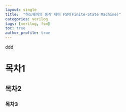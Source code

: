 ```yaml
---
layout: single
title:  "하드웨어의 동작 제어 FSM(Finite-State Machine)"
categories: verilog
tags: [verilog, fsm]
toc: true
author_profile: true
---
```


ddd

# 목차1
## 목차2
### 목차3